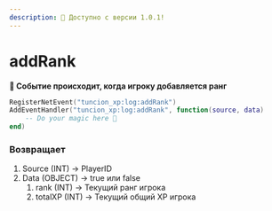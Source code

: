 ```yaml
---
description: 🔧 Доступно с версии 1.0.1!
---
```


# addRank

**📢 Событие происходит, когда игроку добавляется ранг**

```lua
RegisterNetEvent("tuncion_xp:log:addRank")
AddEventHandler("tuncion_xp:log:addRank", function(source, data)
    -- Do your magic here 💫
end)
```

### Возвращает

1. Source <span className="color-blue">(INT)</span> <span className="color-orange">-> PlayerID</span>
2. Data <span className="color-blue">(OBJECT)</span> <span className="color-orange">-> true или false</span>
   1. rank <span className="color-blue">(INT)</span> <span className="color-orange">-> Текущий ранг игрока</span>
   2. totalXP <span className="color-blue">(INT)</span> <span className="color-orange">-> Текущий общий XP игрока</span>